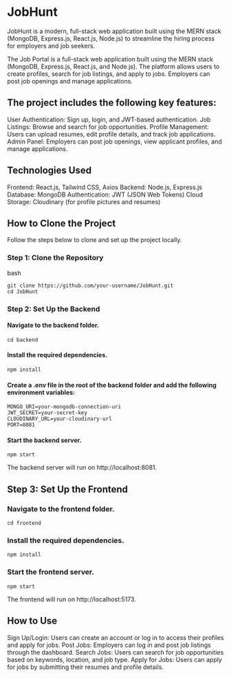 # JobHunt
JobHunt is a modern, full-stack web application built using the MERN stack (MongoDB, Express.js, React.js, Node.js) to streamline the hiring process for employers and job seekers.

The Job Portal is a full-stack web application built using the MERN stack (MongoDB, Express.js, React.js, and Node.js). The platform allows users to create profiles, search for job listings, and apply to jobs. Employers can post job openings and manage applications. 

## The project includes the following key features:

User Authentication: Sign up, login, and JWT-based authentication.
Job Listings: Browse and search for job opportunities.
Profile Management: Users can upload resumes, edit profile details, and track job applications.
Admin Panel: Employers can post job openings, view applicant profiles, and manage applications.

## Technologies Used

Frontend: React.js, Tailwind CSS, Axios
Backend: Node.js, Express.js
Database: MongoDB
Authentication: JWT (JSON Web Tokens)
Cloud Storage: Cloudinary (for profile pictures and resumes)

## How to Clone the Project
Follow the steps below to clone and set up the project locally.

### Step 1: Clone the Repository
bash
```
git clone https://github.com/your-username/JobHunt.git
cd JobHunt
```

### Step 2: Set Up the Backend

#### Navigate to the backend folder.
```
cd backend
```

#### Install the required dependencies.
```
npm install
```

#### Create a .env file in the root of the backend folder and add the following environment variables:
```
MONGO_URI=your-mongodb-connection-uri
JWT_SECRET=your-secret-key
CLOUDINARY_URL=your-cloudinary-url
PORT=8081
```

#### Start the backend server.
```
npm start
```

The backend server will run on http://localhost:8081.

## Step 3: Set Up the Frontend

### Navigate to the frontend folder.
```
cd frontend
```

### Install the required dependencies.

```
npm install
```

### Start the frontend server.
```
npm start
```

The frontend will run on http://localhost:5173.

## How to Use

Sign Up/Login: Users can create an account or log in to access their profiles and apply for jobs.
Post Jobs: Employers can log in and post job listings through the dashboard.
Search Jobs: Users can search for job opportunities based on keywords, location, and job type.
Apply for Jobs: Users can apply for jobs by submitting their resumes and profile details.
